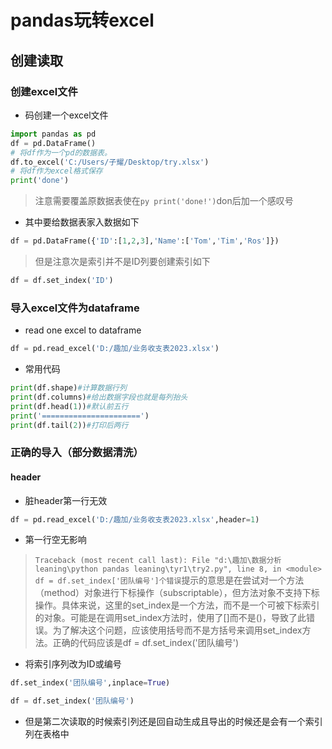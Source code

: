 # pandas玩转excel

## 创建读取

### 创建excel文件

- 码创建一个excel文件

```python
import pandas as pd
df = pd.DataFrame()
# 将df作为一个pd的数据表。
df.to_excel('C:/Users/子耀/Desktop/try.xlsx')
# 将df作为excel格式保存
print('done')
```

> 注意需要覆盖原数据表使在```py print('done!')```don后加一个感叹号

- 其中要给数据表家入数据如下

```py
df = pd.DataFrame({'ID':[1,2,3],'Name':['Tom','Tim','Ros']})
```

>但是注意次是索引并不是ID列要创建索引如下

```py
df = df.set_index('ID')
```

### 导入excel文件为dataframe

- read one excel to dataframe

```py
df = pd.read_excel('D:/趣加/业务收支表2023.xlsx')
```

- 常用代码

```py
print(df.shape)#计算数据行列
print(df.columns)#给出数据字段也就是每列抬头
print(df.head(1))#默认前五行
print('======================')
print(df.tail(2))#打印后两行
```

### 正确的导入（部分数据清洗）

#### header

- 脏header第一行无效

```py
df = pd.read_excel('D:/趣加/业务收支表2023.xlsx',header=1)
```

- 第一行空无影响

>`Traceback (most recent call last):
  File "d:\趣加\数据分析leaning\python pandas leaning\tyr1\try2.py", line 8, in <module>
    df = df.set_index['团队编号']个错误`提示的意思是在尝试对一个方法（method）对象进行下标操作（subscriptable），但方法对象不支持下标操作。具体来说，这里的set_index是一个方法，而不是一个可被下标索引的对象。可能是在调用set_index方法时，使用了[]而不是()，导致了此错误。为了解决这个问题，应该使用括号而不是方括号来调用set_index方法。正确的代码应该是df = df.set_index('团队编号')

- 将索引序列改为ID或编号

```py
df.set_index('团队编号',inplace=True)
```

```py
df = df.set_index('团队编号')
```

- 但是第二次读取的时候索引列还是回自动生成且导出的时候还是会有一个索引列在表格中

```py

```